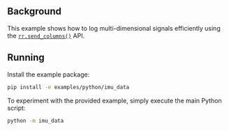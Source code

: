 <!--[metadata]
title = "IMU Signals"
tags = ["Plots"]
description = "Log multi dimensional signals under a single entity."
-->

<!-- TODO(gijsd): Images -->

## Background

This example shows how to log multi-dimensional signals efficiently using the [`rr.send_columns()`](https://ref.rerun.io/docs/python/0.22.1/common/columnar_api/#rerun.send_columns) API.

## Running

Install the example package:

```bash
pip install -e examples/python/imu_data
```

To experiment with the provided example, simply execute the main Python script:

```bash
python -m imu_data
```

